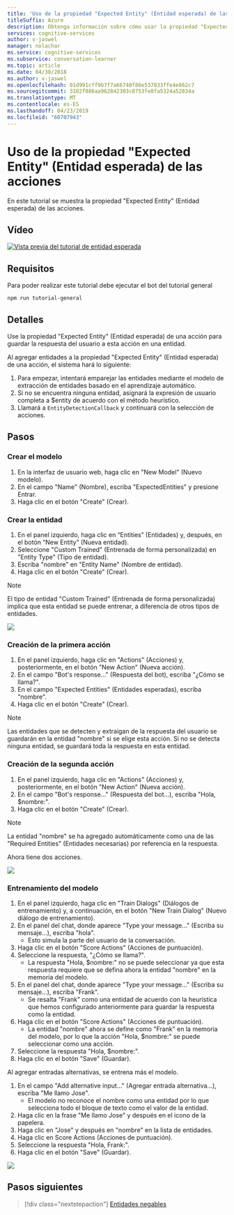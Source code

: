 ```yaml
---
title: 'Uso de la propiedad "Expected Entity" (Entidad esperada) de las acciones de Conversation Learner: Microsoft Cognitive Services | Microsoft Docs'
titleSuffix: Azure
description: Obtenga información sobre cómo usar la propiedad "Expected Entity" (Entidad esperada) de un modelo de Conversation Learner.
services: cognitive-services
author: v-jaswel
manager: nolachar
ms.service: cognitive-services
ms.subservice: conversation-learner
ms.topic: article
ms.date: 04/30/2018
ms.author: v-jaswel
ms.openlocfilehash: 01d991cff9b7f7a66740f86e537833ffe4e862c7
ms.sourcegitcommit: 3102f886aa962842303c8753fe8fa5324a52834a
ms.translationtype: MT
ms.contentlocale: es-ES
ms.lasthandoff: 04/23/2019
ms.locfileid: "60707943"
---
```

# <a name="how-to-use-the-expected-entity-property-of-actions"></a>Uso de la propiedad "Expected Entity" (Entidad esperada) de las acciones

En este tutorial se muestra la propiedad "Expected Entity" (Entidad esperada) de las acciones.

## <a name="video"></a>Vídeo

[![Vista previa del tutorial de entidad esperada](https://aka.ms/cl_Tutorial_v3_ExpectedEntity_Preview)](https://aka.ms/cl_Tutorial_v3_ExpectedEntity)

## <a name="requirements"></a>Requisitos
Para poder realizar este tutorial debe ejecutar el bot del tutorial general

    npm run tutorial-general

## <a name="details"></a>Detalles
Use la propiedad "Expected Entity" (Entidad esperada) de una acción para guardar la respuesta del usuario a esta acción en una entidad.

Al agregar entidades a la propiedad "Expected Entity" (Entidad esperada) de una acción, el sistema hará lo siguiente:

1. Para empezar, intentará emparejar las entidades mediante el modelo de extracción de entidades basado en el aprendizaje automático.
2. Si no se encuentra ninguna entidad, asignará la expresión de usuario completa a $entity de acuerdo con el método heurístico.
3. Llamará a `EntityDetectionCallback` y continuará con la selección de acciones.

## <a name="steps"></a>Pasos

### <a name="create-the-model"></a>Crear el modelo

1. En la interfaz de usuario web, haga clic en "New Model" (Nuevo modelo).
2. En el campo "Name" (Nombre), escriba "ExpectedEntities" y presione Entrar.
3. Haga clic en el botón "Create" (Crear).

### <a name="entity-creation"></a>Crear la entidad

1. En el panel izquierdo, haga clic en “Entities” (Entidades) y, después, en el botón “New Entity” (Nueva entidad).
2. Seleccione "Custom Trained" (Entrenada de forma personalizada) en "Entity Type" (Tipo de entidad).
3. Escriba "nombre" en "Entity Name" (Nombre de entidad).
4. Haga clic en el botón "Create" (Crear).

> [!NOTE]
> El tipo de entidad "Custom Trained" (Entrenada de forma personalizada) implica que esta entidad se puede entrenar, a diferencia de otros tipos de entidades.

![](../media/tutorial4_entities.PNG)

### <a name="create-the-first-action"></a>Creación de la primera acción

1. En el panel izquierdo, haga clic en "Actions" (Acciones) y, posteriormente, en el botón "New Action" (Nueva acción).
2. En el campo "Bot's response..." (Respuesta del bot), escriba "¿Cómo se llama?".
3. En el campo "Expected Entities" (Entidades esperadas), escriba "nombre".
4. Haga clic en el botón "Create" (Crear).

> [!NOTE]
> Las entidades que se detecten y extraigan de la respuesta del usuario se guardarán en la entidad "nombre" si se elige esta acción. Si no se detecta ninguna entidad, se guardará toda la respuesta en esta entidad.

### <a name="create-the-second-action"></a>Creación de la segunda acción

1. En el panel izquierdo, haga clic en "Actions" (Acciones) y, posteriormente, en el botón "New Action" (Nueva acción).
2. En el campo "Bot's response..." (Respuesta del bot…), escriba "Hola, $nombre:".
3. Haga clic en el botón "Create" (Crear).

> [!NOTE]
> La entidad "nombre" se ha agregado automáticamente como una de las "Required Entities" (Entidades necesarias) por referencia en la respuesta.

Ahora tiene dos acciones.

![](../media/tutorial4_actions.PNG)

### <a name="train-the-model"></a>Entrenamiento del modelo

1. En el panel izquierdo, haga clic en "Train Dialogs" (Diálogos de entrenamiento) y, a continuación, en el botón "New Train Dialog" (Nuevo diálogo de entrenamiento).
2. En el panel del chat, donde aparece "Type your message..." (Escriba su mensaje…), escriba "hola".
    - Esto simula la parte del usuario de la conversación.
3. Haga clic en el botón "Score Actions" (Acciones de puntuación).
4. Seleccione la respuesta, "¿Cómo se llama?".
    - La respuesta "Hola, $nombre:" no se puede seleccionar ya que esta respuesta requiere que se defina ahora la entidad "nombre" en la memoria del modelo.
5. En el panel del chat, donde aparece "Type your message..." (Escriba su mensaje…), escriba "Frank".
    - Se resalta "Frank" como una entidad de acuerdo con la heurística que hemos configurado anteriormente para guardar la respuesta como la entidad.
6. Haga clic en el botón "Score Actions" (Acciones de puntuación).
    - La entidad "nombre" ahora se define como "Frank" en la memoria del modelo, por lo que la acción "Hola, $nombre:" se puede seleccionar como una acción.
7. Seleccione la respuesta "Hola, $nombre:".
8. Haga clic en el botón "Save" (Guardar).

Al agregar entradas alternativas, se entrena más el modelo.

1. En el campo "Add alternative input..." (Agregar entrada alternativa...), escriba "Me llamo Jose".
    - El modelo no reconoce el nombre como una entidad por lo que selecciona todo el bloque de texto como el valor de la entidad.
2. Haga clic en la frase "Me llamo Jose" y después en el icono de la papelera.
3. Haga clic en "Jose" y después en "nombre" en la lista de entidades.
4. Haga clic en Score Actions (Acciones de puntuación).
5. Seleccione la respuesta "Hola, Frank:".
6. Haga clic en el botón "Save" (Guardar).

![](../media/tutorial4_dialogs.PNG)

## <a name="next-steps"></a>Pasos siguientes

> [!div class="nextstepaction"]
> [Entidades negables](./06-negatable-entities.md)
